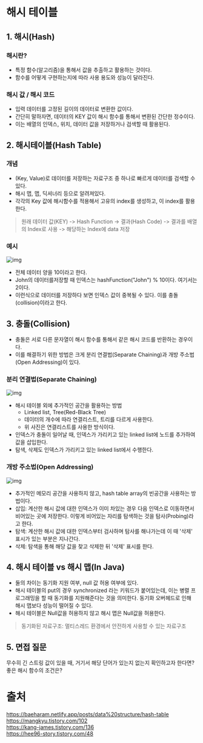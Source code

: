 # 해시 테이블

## 1. 해시(Hash)

### 해시란?

* 특정 함수(알고리즘)을 통해서 값을 추출하고 활용하는 것이다.
* 함수를 어떻게 구현하는지에 따라 사용 용도와 성능이 달라진다.

### 해시 값 / 해시 코드

* 입력 데이터를 고정된 길이의 데이터로 변환한 값이다.
* 간단히 말하자면, 데이터의 KEY 값이 해시 함수를 통해서 변환된 간단한 정수이다.
* 이는 배열의 인덱스, 위치, 데이터 값을 저장하거나 검색할 때 활용된다.


## 2. 해시테이블(Hash Table)

### 개념

* (Key, Value)로 데이터를 저장하는 자료구조 중 하나로 빠르게 데이터를 검색할 수 있다.
* 해시 맵, 맵, 딕셔너리 등으로 알려져있다.
* 각각의 Key 값에 해시함수를 적용해서 고유의 index를 생성하고, 이 index를 활용한다.

> 원래 데이터 값(KEY) -> Hash Function -> 결과(Hash Code) -> 결과를 배열의 Index로 사용 -> 해당하는 Index에 data 저장

### 예시

![img](../img/%ED%95%B4%EC%8B%9C%ED%85%8C%EC%9D%B4%EB%B8%94.png)

* 전체 데이터 양을 10이라고 한다.
* John의 데이터를저장할 때 인덱스는 hashFunction("John") % 10이다. 여기서는 2이다.
* 이런식으로 데이터를 저장하다 보면 인덱스 값이 중복될 수 있다. 이를 충돌(collision)이라고 한다.

## 3. 충돌(Collision)

* 충돌은 서로 다른 문자열이 해시 함수를 통해서 같은 해시 코드를 반환하는 경우이다.
* 이를 해결하기 위한 방법은 크게 분리 연결법(Separate Chaining)과 개방 주소법(Open Addressing)이 있다.

### 분리 연결법(Separate Chaining)

![img](../img/%ED%95%B4%EC%8B%9C%ED%85%8C%EC%9D%B4%EB%B8%942.png)

* 해시 테이블 외에 추가적인 공간을 활용하는 방법
    * Linked list, Tree(Red-Black Tree)
    * 데이터의 개수에 따라 연결리스트, 트리를 다르게 사용한다.
    * 위 사진은 연결리스트를 사용한 방식이다.
* 인덱스가 충돌이 일어날 때, 인덱스가 가리키고 있는 linked list에 노드를 추가하여 값을 삽입한다.
* 탐색, 삭제도 인덱스가 가리키고 있는 linked list에서 수행한다.

### 개방 주소법(Open Addressing)

![img](../img/%ED%95%B4%EC%8B%9C%ED%85%8C%EC%9D%B4%EB%B8%943.png)

* 추가적인 메모리 공간을 사용하지 않고, hash table array의 빈공간을 사용하는 방법이다.
* 삽입: 계산한 해시 값에 대한 인덱스가 이미 차있는 경우 다음 인덱스로 이동하면서 비어있는 곳에 저장한다. 이렇게 비어있는 자리를 탐색하는 것을 탐사(Probing)라고 한다.
* 탐색: 계산한 해시 값에 대한 인덱스부터 검사하며 탐사를 해나가는데 이 때 '삭제' 표시가 있는 부분은 지나간다.
* 삭제: 탐색을 통해 해당 값을 찾고 삭제한 뒤 '삭제' 표시를 한다.

## 4. 해시 테이블 vs 해시 맵(In Java)

* 둘의 차이는 동기화 지원 여부, null 값 허용 여부에 있다.
* 해시 테이블의 put의 경우 synchronized 라는 키워드가 붙어있는데, 이는 병렬 프로그래밍을 할 때 동기화를 지원해준다는 것을 의미한다. 동기화 오버헤드로 인해 해시 맵보다 성능이 떨어질 수 있다.
* 해시 테이블은 Null값을 허용하지 않고 해시 맵은 Null값을 허용한다.

> 동기화된 자료구조: 멀티스레드 환경에서 안전하게 사용할 수 있는 자료구조

## 5. 면접 질문

무수히 긴 스트링 값이 있을 때, 거기서 해당 단어가 있는지 없는지 확인하고자 한다면?
<br>
좋은 해시 함수의 조건은?


# 출처

https://baeharam.netlify.app/posts/data%20structure/hash-table<br>
https://mangkyu.tistory.com/102<br>
https://kang-james.tistory.com/136<br>
https://hee96-story.tistory.com/48<br>
